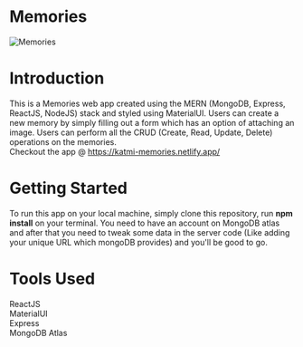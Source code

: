 # Memories

![Memories](https://i.ibb.co/Z8Y0CJv/Screenshot-2020-10-30-at-11-10-04.png)

# Introduction
This is a Memories web app created using the MERN (MongoDB, Express, ReactJS, NodeJS) stack and styled using MaterialUI. Users can create a new memory by simply filling out a form which has an option of attaching an image. Users can perform all the CRUD (Create, Read, Update, Delete) operations on the memories.</br>
Checkout the app @ https://katmi-memories.netlify.app/

# Getting Started
To run this app on your local machine, simply clone this repository, run **npm install** on your terminal. You need to have an account on MongoDB atlas and after that you need to tweak some data in the server code (Like adding your unique URL which mongoDB provides) and you'll be good to go.

# Tools Used
ReactJS</br>
MaterialUI</br>
Express</br>
MongoDB Atlas</br>
